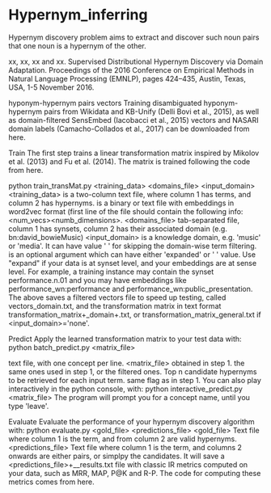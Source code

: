 # Hypernym_inferring

Hypernym discovery problem aims to extract and discover such noun pairs that one noun is a hypernym of the other.

xx, xx, xx and xx. Supervised Distributional Hypernym Discovery via Domain Adaptation. Proceedings of the 2016 Conference on Empirical Methods in Natural Language Processing (EMNLP), pages 424–435, Austin, Texas, USA, 1-5 November 2016.


hyponym-hypernym pairs vectors
Training disambiguated hyponym-hypernym pairs from Wikidata and KB-Unify (Delli Bovi et al., 2015), as well as domain-filtered SensEmbed (Iacobacci et al., 2015) vectors and NASARI domain labels (Camacho-Collados et al., 2017) can be downloaded from here.


Train
The first step trains a linear transformation matrix inspired by Mikolov et al. (2013) and Fu et al. (2014). The matrix is trained following the code from here.

python train_transMat.py <training_data> <embeddings> <domains_file> <input_domain> <expand>
<training_data> is a two-column text file, where column 1 has terms, and column 2 has hypernyms.
<embeddings> is a binary or text file with embeddings in word2vec format (first line of the file should contain the following info: <num_vecs><space><numb_dimensions>.
<domains_file> tab-separated file, column 1 has synsets, column 2 has their associated domain (e.g. bn:david_bowie<tab>Music)
<input_domain> is a knowledge domain, e.g. 'music' or 'media'. It can have value ' ' for skipping the domain-wise term filtering.
<expand> is an optional argument which can have either 'expanded' or ' ' value. Use "expand" if your data is at synset level, and your embeddings are at sense level. For example, a training instance may contain the synset performance.n.01 and you may have embeddings like performance_wn:performance and performance_wn:public_presentation.
The above saves a filtered vectors file to speed up testing, called vectors_domain.txt, and the transformation matrix in text format transformation_matrix+_domain+.txt, or transformation_matrix_general.txt if <input_domain>='none'.

Predict
Apply the learned transformation matrix to your test data with:
python batch_predict.py <data> <matrix_file> <embeddings> <topn> <expanded>

<data> text file, with one concept per line.
<matrix_file> obtained in step 1.
<embeddings> the same ones used in step 1, or the filtered ones.
<topn> Top n candidate hypernyms to be retrieved for each input term.
<expanded> same flag as in step 1.
You can also play interactively in the python console, with:
python interactive_predict.py <matrix_file> <embeddings> <topn> <expanded>
The program will prompt you for a concept name, until you type 'leave'.

Evaluate
Evaluate the performance of your hypernym discovery algorithm with:
python evaluate.py <gold_file> <predictions_file> 
<gold_file> Text file where column 1 is the term, and from column 2 are valid hypernyms.
<predictions_file> Text file where column 1 is the term, and columns 2 onwards are either <candidate><space><score> pairs, or simplpy the candidates.
It will save a <predictions_file>+__results.txt file with classic IR metrics computed on your data, such as MRR, MAP, P@K and R-P. The code for computing these metrics comes from here.




